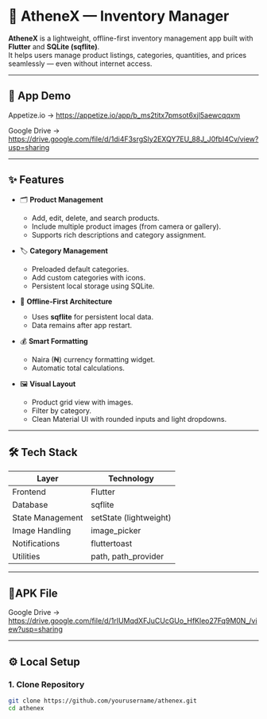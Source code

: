 # 🧾 AtheneX — Inventory Manager

**AtheneX** is a lightweight, offline-first inventory management app built with **Flutter** and **SQLite (sqflite)**.  
It helps users manage product listings, categories, quantities, and prices seamlessly — even without internet access.

---
## 📱 App Demo

Appetize.io -> https://appetize.io/app/b_ms2titx7pmsot6xjl5aewcqqxm

Google Drive -> https://drive.google.com/file/d/1di4F3srgSly2EXQY7EU_88J_J0fbI4Cv/view?usp=sharing

---

## ✨ Features

- 🗂️ **Product Management**
    - Add, edit, delete, and search products.
    - Include multiple product images (from camera or gallery).
    - Supports rich descriptions and category assignment.

- 🏷️ **Category Management**
    - Preloaded default categories.
    - Add custom categories with icons.
    - Persistent local storage using SQLite.

- 💾 **Offline-First Architecture**
    - Uses **sqflite** for persistent local data.
    - Data remains after app restart.

- 💰 **Smart Formatting**
    - Naira (₦) currency formatting widget.
    - Automatic total calculations.

- 🖼️ **Visual Layout**
    - Product grid view with images.
    - Filter by category.
    - Clean Material UI with rounded inputs and light dropdowns.

---

## 🛠️ Tech Stack

| Layer | Technology |
|-------|-------------|
| Frontend | Flutter |
| Database | sqflite |
| State Management | setState (lightweight) |
| Image Handling | image_picker |
| Notifications | fluttertoast |
| Utilities | path, path_provider |

---

## 📁APK File

Google Drive -> https://drive.google.com/file/d/1rIUMqdXFJuCUcGUo_HfKleo27Fq9M0N_/view?usp=sharing

---

## ⚙️ Local Setup

### 1. Clone Repository

```bash
git clone https://github.com/yourusername/athenex.git
cd athenex
